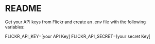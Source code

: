 # README

Get your API keys from Flickr and create an .env file with the following variables:

FLICKR_API_KEY=[your API Key]
FLICKR_API_SECRET=[your secret Key]
